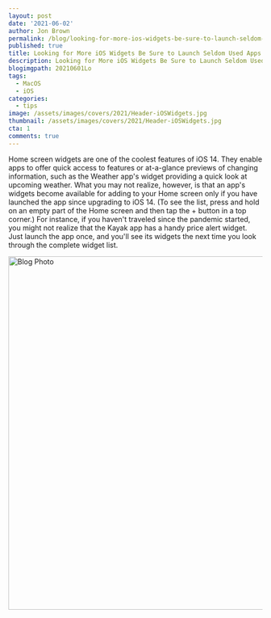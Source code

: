 ```yaml
---
layout: post
date: '2021-06-02'
author: Jon Brown
permalink: /blog/looking-for-more-ios-widgets-be-sure-to-launch-seldom-used-apps/
published: true
title: Looking for More iOS Widgets Be Sure to Launch Seldom Used Apps
description: Looking for More iOS Widgets Be Sure to Launch Seldom Used Apps
blogimgpath: 20210601Lo
tags:
  - MacOS
  - iOS
categories:
  - tips
image: /assets/images/covers/2021/Header-iOSWidgets.jpg
thumbnail: /assets/images/covers/2021/Header-iOSWidgets.jpg
cta: 1
comments: true
---
```

Home screen widgets are one of the coolest features of iOS 14. They
enable apps to offer quick access to features or at-a-glance previews of
changing information, such as the Weather app's widget providing a quick
look at upcoming weather. What you may not realize, however, is that an
app's widgets become available for adding to your Home screen only if
you have launched the app since upgrading to iOS 14. (To see the list,
press and hold on an empty part of the Home screen and then tap the +
button in a top corner.) For instance, if you haven't traveled since the
pandemic started, you might not realize that the Kayak app has a handy
price alert widget. Just launch the app once, and you'll see its widgets
the next time you look through the complete widget list.

<img alt="Blog Photo" src="{{ site.site_cdn }}/assets/images/blog/2021/20210601Lo/image2.jpeg" class="img-fluid rounded m-2" width="700" />